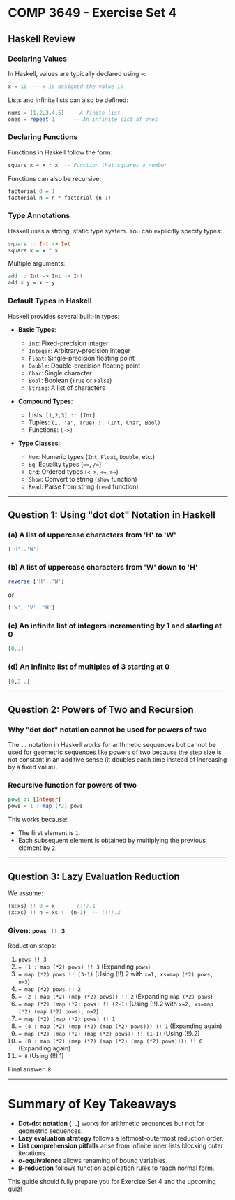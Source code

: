 # COMP 3649 - Exercise Set 4

## Haskell Review

### Declaring Values
In Haskell, values are typically declared using `=`:
```haskell
x = 10  -- x is assigned the value 10
```
Lists and infinite lists can also be defined:
```haskell
nums = [1,2,3,4,5]  -- A finite list
ones = repeat 1      -- An infinite list of ones
```

### Declaring Functions
Functions in Haskell follow the form:
```haskell
square x = x * x  -- Function that squares a number
```
Functions can also be recursive:
```haskell
factorial 0 = 1
factorial n = n * factorial (n-1)
```

### Type Annotations
Haskell uses a strong, static type system. You can explicitly specify types:
```haskell
square :: Int -> Int
square x = x * x
```
Multiple arguments:
```haskell
add :: Int -> Int -> Int
add x y = x + y
```

### Default Types in Haskell
Haskell provides several built-in types:
- **Basic Types**:
  - `Int`: Fixed-precision integer
  - `Integer`: Arbitrary-precision integer
  - `Float`: Single-precision floating point
  - `Double`: Double-precision floating point
  - `Char`: Single character
  - `Bool`: Boolean (`True` or `False`)
  - `String`: A list of characters

- **Compound Types**:
  - Lists: `[1,2,3] :: [Int]`
  - Tuples: `(1, 'a', True) :: (Int, Char, Bool)`
  - Functions: `(->)`

- **Type Classes**:
  - `Num`: Numeric types (`Int`, `Float`, `Double`, etc.)
  - `Eq`: Equality types (`==`, `/=`)
  - `Ord`: Ordered types (`<`, `>`, `<=`, `>=`)
  - `Show`: Convert to string (`show` function)
  - `Read`: Parse from string (`read` function)

---

## Question 1: Using "dot dot" Notation in Haskell

### (a) A list of uppercase characters from 'H' to 'W'
```haskell
['H'..'W']
```

### (b) A list of uppercase characters from 'W' down to 'H'
```haskell
reverse ['H'..'W']
```
or
```haskell
['W', 'V'..'H']
```

### (c) An infinite list of integers incrementing by 1 and starting at 0
```haskell
[0..]
```

### (d) An infinite list of multiples of 3 starting at 0
```haskell
[0,3..]
```

---

## Question 2: Powers of Two and Recursion

### Why "dot dot" notation cannot be used for powers of two
The `..` notation in Haskell works for arithmetic sequences but cannot be used for geometric sequences like powers of two because the step size is not constant in an additive sense (it doubles each time instead of increasing by a fixed value).

### Recursive function for powers of two
```haskell
pows :: [Integer]
pows = 1 : map (*2) pows
```
This works because:
- The first element is `1`.
- Each subsequent element is obtained by multiplying the previous element by `2`.

---

## Question 3: Lazy Evaluation Reduction

We assume:
```haskell
(x:xs) !! 0 = x    -- (!!).1
(x:xs) !! n = xs !! (n-1)  -- (!!).2
```

### Given: `pows !! 3`
Reduction steps:

1. `pows !! 3`
2. `= (1 : map (*2) pows) !! 3`  (Expanding `pows`)
3. `= map (*2) pows !! (3-1)`  (Using (!!).2 with `x=1, xs=map (*2) pows, n=3`)
4. `= map (*2) pows !! 2`
5. `= (2 : map (*2) (map (*2) pows)) !! 2`  (Expanding `map (*2) pows`)
6. `= map (*2) (map (*2) pows) !! (2-1)`  (Using (!!).2 with `x=2, xs=map (*2) (map (*2) pows), n=2`)
7. `= map (*2) (map (*2) pows) !! 1`
8. `= (4 : map (*2) (map (*2) (map (*2) pows))) !! 1`  (Expanding again)
9. `= map (*2) (map (*2) (map (*2) pows)) !! (1-1)`  (Using (!!).2)
10. `= (8 : map (*2) (map (*2) (map (*2) (map (*2) pows)))) !! 0`  (Expanding again)
11. `= 8`  (Using (!!).1)

Final answer: `8`

---

# Summary of Key Takeaways

- **Dot-dot notation (`..`)** works for arithmetic sequences but not for geometric sequences.
- **Lazy evaluation strategy** follows a leftmost-outermost reduction order.
- **List comprehension pitfalls** arise from infinite inner lists blocking outer iterations.
- **α-equivalence** allows renaming of bound variables.
- **β-reduction** follows function application rules to reach normal form.

This guide should fully prepare you for Exercise Set 4 and the upcoming quiz!

